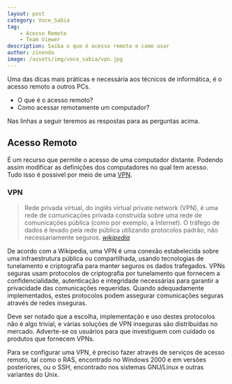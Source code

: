 ```yaml
---
layout: post
category: Voce_Sabia
tag:
    - Acesso Remoto
    - Team Viewer
description: Saiba o que é acesso remoto e como usar
author: zinenda
image: /assets/img/voce_sabia/vpn.jpg
---
```


Uma das dicas mais práticas e necessária aos técnicos de informática, é o acesso remoto a outros PCs. <br>

- O que é o acesso remoto?
- Como acessar remotamente um computador?

Nas linhas a seguir teremos as respostas para as perguntas acima.

## Acesso Remoto
É um recurso que permite o acesso de uma computador distante.
Podendo assim modificar as definições dos computadores no qual tem acesso. <br>
Tudo isso é possivel por meio de uma [VPN](https://pt.wikipedia.org/wiki/Virtual_private_network). <br>

### VPN
<blockquote>
    Rede privada virtual, do inglês virtual private network (VPN), é uma rede de comunicações privada construída sobre uma rede de comunicações pública (como por exemplo, a Internet). 
    O tráfego de dados é levado pela rede pública utilizando protocolos padrão, não necessariamente seguros.
    <em><a href="https://pt.wikipedia.org/wiki/Virtual_private_network" title="wikipedia">wikipedia</a></em>
</blockquote>

De acordo com a Wikipedia, uma VPN é uma conexão estabelecida sobre uma infraestrutura pública ou compartilhada, usando tecnologias de tunelamento e criptografia para manter seguros os dados trafegados. VPNs seguras usam protocolos de criptografia por tunelamento que fornecem a confidencialidade, autenticação e integridade necessárias para garantir a privacidade das comunicações requeridas. Quando adequadamente implementados, estes protocolos podem assegurar comunicações seguras através de redes inseguras.

Deve ser notado que a escolha, implementação e uso destes protocolos não é algo trivial, e várias soluções de VPN inseguras são distribuídas no mercado. Adverte-se os usuários para que investiguem com cuidado os produtos que fornecem VPNs.

Para se configurar uma VPN, é preciso fazer através de serviços de acesso remoto, tal como o RAS, encontrado no Windows 2000 e em versões posteriores, ou o SSH, encontrado nos sistemas GNU/Linux e outras variantes do Unix.